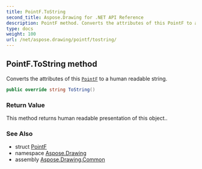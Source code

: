 ```yaml
---
title: PointF.ToString
second_title: Aspose.Drawing for .NET API Reference
description: PointF method. Converts the attributes of this PointF to a human readable string
type: docs
weight: 100
url: /net/aspose.drawing/pointf/tostring/
---
```

## PointF.ToString method

Converts the attributes of this [`PointF`](../) to a human readable string.

```csharp
public override string ToString()
```

### Return Value

This method returns human readable presentation of this object..

### See Also

* struct [PointF](../)
* namespace [Aspose.Drawing](../../pointf/)
* assembly [Aspose.Drawing.Common](../../../)


